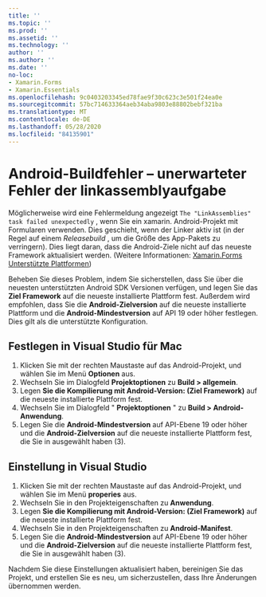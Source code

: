 ```yaml
---
title: ''
ms.topic: ''
ms.prod: ''
ms.assetid: ''
ms.technology: ''
author: ''
ms.author: ''
ms.date: ''
no-loc:
- Xamarin.Forms
- Xamarin.Essentials
ms.openlocfilehash: 9c0403203345ed78fae9f30c623c3e501f24ea0e
ms.sourcegitcommit: 57bc714633364aeb34aba9803e88802bebf321ba
ms.translationtype: MT
ms.contentlocale: de-DE
ms.lasthandoff: 05/28/2020
ms.locfileid: "84135901"
---
```

# <a name="android-build-error--the-linkassemblies-task-failed-unexpectedly"></a>Android-Buildfehler – unerwarteter Fehler der linkassemblyaufgabe

Möglicherweise wird eine Fehlermeldung angezeigt `The "LinkAssemblies" task failed unexpectedly` , wenn Sie ein xamarin. Android-Projekt mit Formularen verwenden. Dies geschieht, wenn der Linker aktiv ist (in der Regel auf einem *Releasebuild* , um die Größe des App-Pakets zu verringern). Dies liegt daran, dass die Android-Ziele nicht auf das neueste Framework aktualisiert werden. (Weitere Informationen: [ Xamarin.Forms Unterstützte Plattformen](~/get-started/supported-platforms.md#android-platform-support))

Beheben Sie dieses Problem, indem Sie sicherstellen, dass Sie über die neuesten unterstützten Android SDK Versionen verfügen, und legen Sie das **Ziel Framework** auf die neueste installierte Plattform fest. Außerdem wird empfohlen, dass Sie die **Android-Zielversion** auf die neueste installierte Plattform und die **Android-Mindestversion** auf API 19 oder höher festlegen. Dies gilt als die unterstützte Konfiguration.

## <a name="setting-in-visual-studio-for-mac"></a>Festlegen in Visual Studio für Mac

1. Klicken Sie mit der rechten Maustaste auf das Android-Projekt, und wählen Sie im Menü **Optionen** aus.
2. Wechseln Sie im Dialogfeld **Projektoptionen** zu **Build > allgemein**.
3. Legen **Sie die Kompilierung mit Android-Version: (Ziel Framework)** auf die neueste installierte Plattform fest.
4. Wechseln Sie im Dialogfeld " **Projektoptionen** " zu **Build > Android-Anwendung**.
5. Legen Sie die **Android-Mindestversion** auf API-Ebene 19 oder höher und die **Android-Zielversion** auf die neueste installierte Plattform fest, die Sie in ausgewählt haben (3).

## <a name="setting-in-visual-studio"></a>Einstellung in Visual Studio

1. Klicken Sie mit der rechten Maustaste auf das Android-Projekt, und wählen Sie im Menü **properies** aus.
2. Wechseln Sie in den Projekteigenschaften zu **Anwendung**.
3. Legen **Sie die Kompilierung mit Android-Version: (Ziel Framework)** auf die neueste installierte Plattform fest.
4. Wechseln Sie in den Projekteigenschaften zu **Android-Manifest**.
5. Legen Sie die **Android-Mindestversion** auf API-Ebene 19 oder höher und die **Android-Zielversion** auf die neueste installierte Plattform fest, die Sie in ausgewählt haben (3).

Nachdem Sie diese Einstellungen aktualisiert haben, bereinigen Sie das Projekt, und erstellen Sie es neu, um sicherzustellen, dass Ihre Änderungen übernommen werden.

